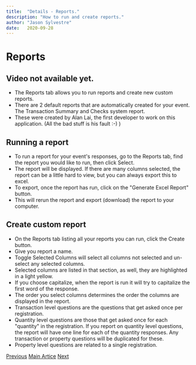 ```yaml
---
title:  "Details - Reports."
description: "How to run and create reports."
author: "Jason Sylvestre"
date:   2020-09-28
---
```


# Reports

## Video not available yet.

* The Reports tab allows you to run reports and create new custom reports.
* There are 2 default reports that are automatically created for your event. The Transaction Summary and Checks system report.
* These were created by Alan Lai, the first developer to work on this application. (All the bad stuff is his fault :-) ) 

## Running a report

* To run a report for your event's responses, go to the Reports tab, find the report you would like to run, then click Select.
* The report will be displayed. If there are many columns selected, the report can be a little hard to view, but you can always export this to excel.
* To export, once the report has run, click on the "Generate Excel Report" button.
* This will rerun the report and export (download) the report to your computer.

## Create custom report

* On the Reports tab listing all your reports you can run, click the Create button.
* Give you report a name.
* Toggle Selected Columns will select all columns not selected and un-select any selected columns.
* Selected columns are listed in that section, as well, they are highlighted in a light yellow.
* If you choose capitalize, when the report is run it will try to capitalize the first word of the response.
* The order you select columns determines the order the columns are displayed in the report.
* Transaction level questions are the questions that get asked once per registration.
* Quantity level questions are those that get asked once for each "quantity" in the registration. If you report on quantity level questions, the report will have one line for each of the quantity responses. Any transaction or property questions will be duplicated for these.
* Property level questions are related to a single registration.


<p><a href="/documentation/registration/details-checks" class="registration-tag"><i class="fas fa-arrow-left"></i> Previous</a> <a href="/documentation/registration/getting-started" class="registration-tag">Main Artice</a> <a href="/documentation/registration/details-checks" class="registration-tag">Next <i class="fas fa-arrow-right"></i></a></p>